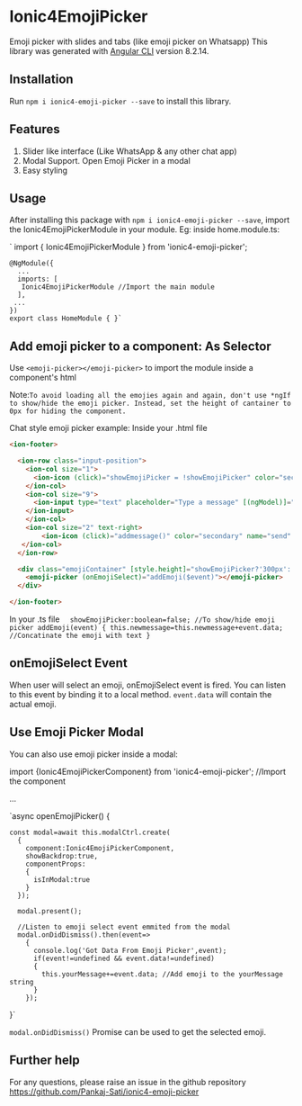 # Ionic4EmojiPicker
Emoji picker with slides and tabs (like emoji picker on Whatsapp)
This library was generated with [Angular CLI](https://github.com/angular/angular-cli) version 8.2.14.

## Installation

Run `npm i ionic4-emoji-picker --save` to install this library. 

## Features

 1. Slider like interface (Like WhatsApp & any other chat app)
 2. Modal Support. Open Emoji Picker in a modal
 3. Easy styling

## Usage

After installing this package with `npm i ionic4-emoji-picker --save`, import the Ionic4EmojiPickerModule in your module.
Eg: inside home.module.ts:

`    import { Ionic4EmojiPickerModule } from 'ionic4-emoji-picker';

    @NgModule({
      ...
      imports: [
       Ionic4EmojiPickerModule //Import the main module
      ],
     ...
    })
    export class HomeModule { }`

## Add emoji picker to a component: As Selector

Use `<emoji-picker></emoji-picker>` to import the module inside a component's html

Note:`To avoid loading all the emojies again and again, don't use *ngIf to show/hide the emoji picker. Instead, set the height of cantainer to 0px for hiding the component.`

Chat style emoji picker example: 
Inside your .html file
```html
<ion-footer>

  <ion-row class="input-position">
    <ion-col size="1">
      <ion-icon (click)="showEmojiPicker = !showEmojiPicker" color="secondary" name="happy" style="zoom:2;"></ion-icon>
    </ion-col>
    <ion-col size="9">
      <ion-input type="text" placeholder="Type a message" [(ngModel)]="newmessage" padding-start>
    </ion-input>
    </ion-col>
    <ion-col size="2" text-right>
        <ion-icon (click)="addmessage()" color="secondary" name="send" style="zoom:2;"></ion-icon>
   </ion-col>
  </ion-row>

  <div class="emojiContainer" [style.height]="showEmojiPicker?'300px':'0px'"> <!--Show/Hide emoji picker. Don't use *ngIf because the component will be created again and again and cause performance issue-->
    <emoji-picker (onEmojiSelect)="addEmoji($event)"></emoji-picker>
  </div>

</ion-footer>
```

In your .ts file
` 
    showEmojiPicker:boolean=false; //To show/hide emoji picker
    addEmoji(event)
    {
        this.newmessage=this.newmessage+event.data; //Concatinate the emoji with text
    }`

## onEmojiSelect Event
When user will select an emoji, onEmojiSelect event is fired. You can listen to this event by binding it to a local method.
`event.data` will contain the actual emoji.

## Use Emoji Picker Modal

You can also use emoji picker inside a modal:

import {Ionic4EmojiPickerComponent} from 'ionic4-emoji-picker';  //Import the component

...

`async openEmojiPicker()
  {

    const modal=await this.modalCtrl.create(
      {
        component:Ionic4EmojiPickerComponent,
        showBackdrop:true,
        componentProps:
        {
          isInModal:true
        }
      });

      modal.present();

      //Listen to emoji select event emmited from the modal
      modal.onDidDismiss().then(event=>
        {
          console.log('Got Data From Emoji Picker',event);
          if(event!=undefined && event.data!=undefined)
          {
            this.yourMessage+=event.data; //Add emoji to the yourMessage string
          }
        });
  }`

  `modal.onDidDismiss()` Promise can be used to get the selected emoji. 

## Further help

For any questions, please raise an issue in the github repository https://github.com/Pankaj-Sati/ionic4-emoji-picker
